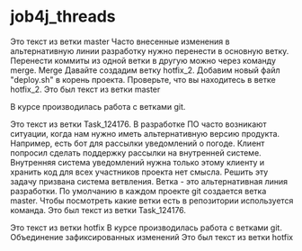 # job4j_threads  

Это текст из ветки master
Часто внесенные изменения в альтернативную линии разработку нужно перенести в основную ветку.
Перенести коммиты из одной ветки в другую можно через команду merge.
Merge
Давайте создадим ветку hotfix_2. Добавим новый файл "deploy.sh" в корень проекта.
Проверьте, что вы находитесь в ветке hotfix_2.
Это был текст из ветки master

В курсе производилась работа с ветками git.  

Это текст из ветки Task_124176.
В разработке ПО часто возникают ситуации, когда нам нужно иметь альтернативную версию продукта.
Например, есть бот для рассылки уведомлений о погоде. Клиент попросил сделать поддержку рассылки на внутренней системе.
Внутренняя система уведомлений нужна только этому клиенту и хранить код для всех участников проекта нет смысла.
Решить эту задачу призвана система ветвления.
Ветка - это альтернативная линия разработки.
По умолчанию в каждом проекте git создается ветка master.
Чтобы посмотреть какие ветки есть в репозитории используется команда.
Это был текст из ветки Task_124176.

Это текст из ветки hotfix
В курсе производилась работа с ветками git.
Объединение зафиксированных изменений
Это был текст из ветки hotfix